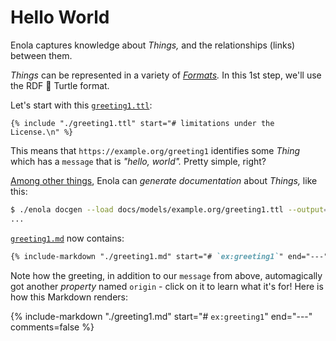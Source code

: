 <!--
    SPDX-License-Identifier: Apache-2.0

    Copyright 2024 The Enola <https://enola.dev> Authors

    Licensed under the Apache License, Version 2.0 (the "License");
    you may not use this file except in compliance with the License.
    You may obtain a copy of the License at

        https://www.apache.org/licenses/LICENSE-2.0

    Unless required by applicable law or agreed to in writing, software
    distributed under the License is distributed on an "AS IS" BASIS,
    WITHOUT WARRANTIES OR CONDITIONS OF ANY KIND, either express or implied.
    See the License for the specific language governing permissions and
    limitations under the License.
-->

# Hello World

Enola captures knowledge about _Things,_ and the relationships (links) between them.

_Things_ can be represented in a variety of _[Formats](../../concepts/core.md#formats)._ In this 1st step, we'll use the RDF 🐢 Turtle format.

Let's start with this [`greeting1.ttl`](greeting1.ttl):

```turtle
{% include "./greeting1.ttl" start="# limitations under the License.\n" %}
```

This means that `https://example.org/greeting1` identifies some _Thing_ which has a `message` that is _"hello, world"._ Pretty simple, right?

[Among other things](../../use/help/index.md), Enola can _generate documentation_ about _Things,_ like this:

```bash cd .././.././..
$ ./enola docgen --load docs/models/example.org/greeting1.ttl --output=/tmp/models/ --no-index
...
```

[`greeting1.md`](greeting1.md) now contains:

```markdown
{% include-markdown "./greeting1.md" start="# `ex:greeting1`" end="---" comments=false %}
```

Note how the greeting, in addition to our `message` from above, automagically got another _property_ named `origin` - click on it to learn what it's for! Here is how this Markdown renders:

{% include-markdown "./greeting1.md" start="# `ex:greeting1`" end="---" comments=false %}
